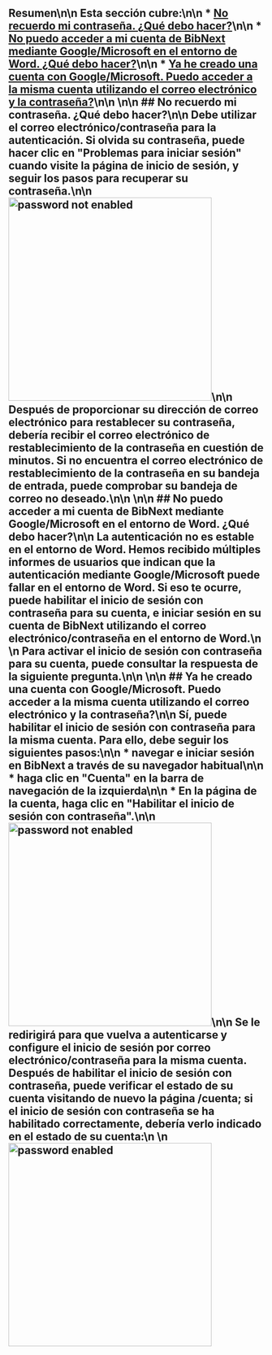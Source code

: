 ## Resumen\n\n Esta sección cubre:\n\n * [No recuerdo mi contraseña. ¿Qué debo hacer?](#password)\n\n * [No puedo acceder a mi cuenta de BibNext mediante Google/Microsoft en el entorno de Word. ¿Qué debo hacer?](#social-account)\n\n * [Ya he creado una cuenta con Google/Microsoft. Puedo acceder a la misma cuenta utilizando el correo electrónico y la contraseña?](#password-authentication)\n\n <a name='password'></a>\n\n ## No recuerdo mi contraseña. ¿Qué debo hacer?\n\n Debe utilizar el correo electrónico/contraseña para la autenticación. Si olvida su contraseña, puede hacer clic en \"Problemas para iniciar sesión\" cuando visite la página de inicio de sesión, y seguir los pasos para recuperar su contraseña.\n\n <img src='/static/images/support/password-reset.png' alt='password not enabled' width='400' />\n\n Después de proporcionar su dirección de correo electrónico para restablecer su contraseña, debería recibir el correo electrónico de restablecimiento de la contraseña en cuestión de minutos. Si no encuentra el correo electrónico de restablecimiento de la contraseña en su bandeja de entrada, puede comprobar su bandeja de correo no deseado.\n\n <a name='social-account'></a>\n\n ## No puedo acceder a mi cuenta de BibNext mediante Google/Microsoft en el entorno de Word. ¿Qué debo hacer?\n\n La autenticación no es estable en el entorno de Word. Hemos recibido múltiples informes de usuarios que indican que la autenticación mediante Google/Microsoft puede fallar en el entorno de Word. Si eso te ocurre, puede habilitar el inicio de sesión con contraseña para su cuenta, e iniciar sesión en su cuenta de BibNext utilizando el correo electrónico/contraseña en el entorno de Word.\n \n Para activar el inicio de sesión con contraseña para su cuenta, puede consultar la respuesta de la siguiente pregunta.\n\n <a name='password-authentication'></a>\n\n ## Ya he creado una cuenta con Google/Microsoft. Puedo acceder a la misma cuenta utilizando el correo electrónico y la contraseña?\n\n Sí, puede habilitar el inicio de sesión con contraseña para la misma cuenta. Para ello, debe seguir los siguientes pasos:\n\n * navegar e iniciar sesión en BibNext a través de su navegador habitual\n\n * haga clic en \"Cuenta\" en la barra de navegación de la izquierda\n\n * En la página de la cuenta, haga clic en \"Habilitar el inicio de sesión con contraseña\".\n\n <img src='/static/images/support/password-not-enabled.jpg' alt='password not enabled' width='400' />\n\n Se le redirigirá para que vuelva a autenticarse y configure el inicio de sesión por correo electrónico/contraseña para la misma cuenta. Después de habilitar el inicio de sesión con contraseña, puede verificar el estado de su cuenta visitando de nuevo la página /cuenta; si el inicio de sesión con contraseña se ha habilitado correctamente, debería verlo indicado en el estado de su cuenta:\n \n <img src='/static/images/support/password-enabled.png' alt='password enabled' width='400' />